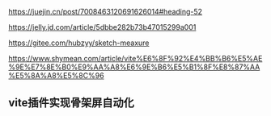 
https://juejin.cn/post/7008463120691626014#heading-52

https://jelly.jd.com/article/5dbbe282b73b47015299a001

https://gitee.com/hubzyy/sketch-meaxure


https://www.shymean.com/article/vite%E6%8F%92%E4%BB%B6%E5%AE%9E%E7%8E%B0%E9%AA%A8%E6%9E%B6%E5%B1%8F%E8%87%AA%E5%8A%A8%E5%8C%96

## vite插件实现骨架屏自动化